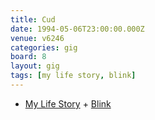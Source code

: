 ```yaml
---
title: Cud
date: 1994-05-06T23:00:00.000Z
venue: v6246
categories: gig
board: 8
layout: gig
tags: [my life story, blink]
---
```

+ <a href="/wiki/my+life+story">My Life Story</a> + <a href="/wiki/blink">Blink</a>
